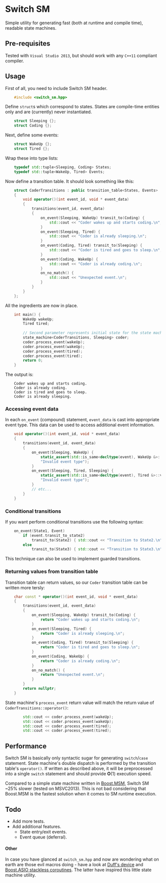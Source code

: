 # Switch SM

Simple utility for generating fast (both at runtime and compile time), readable
state machines.

## Pre-requisites

Tested with `Visual Studio 2013`, but should work with any `C++11` compliant
compiler.

## Usage

First of all, you need to include Switch SM header.

``` cpp
    #include <switch_sm.hpp>
```

Define `struct`s which correspond to states. States are compile-time entities
only and are (currently) never instantiated.

``` cpp
    struct Sleeping {};
    struct Coding {};
```

Next, define some events:

``` cpp
    struct WakeUp {};
    struct Tired {};
```
    
Wrap these into type lists:

``` cpp
    typedef std::tuple<Sleeping, Coding> States;
    typedef std::tuple<WakeUp, Tired> Events;
```
    
Now define a transition table. It should look something like this:

``` cpp
    struct CoderTransitions : public transition_table<States, Events>
    {
        void operator()(int event_id, void * event_data)
        {
            transitions(event_id, event_data)
            {
                on_event(Sleeping, WakeUp) transit_to(Coding) {
                    std::cout << "Coder wakes up and starts coding.\n";
                }
                on_event(Sleeping, Tired) {
                    std::cout << "Coder is already sleeping.\n";
                }
                on_event(Coding, Tired) transit_to(Sleeping) {
                    std::cout << "Coder is tired and goes to sleep.\n";
                }
                on_event(Coding, WakeUp) {
                    std::cout << "Coder is already coding.\n";
                }
                on_no_match() {
                    std::cout << "Unexpected event.\n";
                }
            }
        }
    };
```

All the ingredients are now in place.

``` cpp
    int main() {
        WakeUp wakeUp;
        Tired tired;
        
        // Second parameter represents initial state for the state machine.
        state_machine<CoderTransitions, Sleeping> coder;
        coder.process_event(wakeUp);
        coder.process_event(wakeUp);
        coder.process_event(tired);
        coder.process_event(tired);
        return 0;
    }
```

The output is:

``` console
    Coder wakes up and starts coding.
    Coder is already coding.
    Coder is tired and goes to sleep.
    Coder is already sleeping.
```

### Accessing event data

In each `on_event` (compound) statement, `event_data` is cast into appropriate
event type. This data can be used to access additional event information.

``` cpp
    void operator()(int event_id, void * event_data)
    {
        transitions(event_id, event_data)
        {
            on_event(Sleeping, WakeUp) {
                static_assert(std::is_same<decltype(event), WakeUp &>::value,
                "Invalid event type");
            }
            on_event(Sleeping, Tired, Sleeping) {
                static_assert(std::is_same<decltype(event), Tired &>::value,
                "Invalid event type");
            }
            // etc...
        }
    }
```

### Conditional transitions

If you want perform conditional transitions use the following syntax:

``` cpp
    on_event(State1, Event)
        if (event.transit_to_state2)
            transit_to(State2) { std::cout << "Transition to State2.\n" }
        else
            transit_to(State3) { std::cout << "Transition to State3.\n" }
```

This technique can also be used to implement guarded transitions.

### Returning values from transition table

Transition table can return values, so our `Coder` transition table can be written more tersly:

``` cpp
    char const * operator()(int event_id, void * event_data)
    {
        transitions(event_id, event_data)
        {
            on_event(Sleeping, WakeUp) transit_to(Coding) {
                return "Coder wakes up and starts coding.\n";
            }
            on_event(Sleeping, Tired) {
                return "Coder is already sleeping.\n";
            }
            on_event(Coding, Tired) transit_to(Sleeping) {
                return "Coder is tired and goes to sleep.\n";
            }
            on_event(Coding, WakeUp) {
                return "Coder is already coding.\n";
            }
            on_no_match() {
                return "Unexpected event.\n";
            }
        }
        return nullptr;
    }
```

State machine's `process_event` return value will match the return value of
`CoderTransitions::operator()`:

``` cpp
        std::cout << coder.process_event(wakeUp);
        std::cout << coder.process_event(wakeUp);
        std::cout << coder.process_event(tired);
        std::cout << coder.process_event(tired);
```

## Performance

Switch SM is basically only syntactic sugar for generating `switch`/`case`
statement. State machine's double dispatch is performed by the transition
table's `operator()`. If written as described above, it will be
preprocessed into a single `switch` statement and should provide **O**(1)
execution speed.

Compared to a simple state machine written in
[Boost.MSM](http://www.boost.org/doc/libs/release/libs/msm/doc/HTML/index.html),
Switch SM ~25% slower (tested on MSVC2013). This is not bad considering that
Boost.MSM is the fastest solution when it comes to SM runtime execution.

## Todo

* Add more tests.
* Add additional features.
    * State entry/exit events.
    * Event queue (deferral).

#### Other

In case you have glanced at `switch_sm.hpp` and now are wondering what on earth
are those evil macros doing - have a look at
[Duff's device](http://en.wikipedia.org/wiki/Duff%27s_device) and [Boost.ASIO
stackless coroutines](http://www.boost.org/doc/libs/release/doc/html/boost_asio/reference/coroutine.html).
The latter have inspired this little state machine utility.




